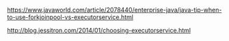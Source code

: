 https://www.javaworld.com/article/2078440/enterprise-java/java-tip-when-to-use-forkjoinpool-vs-executorservice.html

http://blog.jessitron.com/2014/01/choosing-executorservice.html
